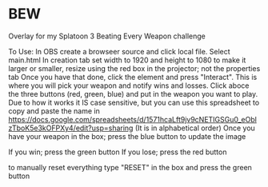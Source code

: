 # BEW
Overlay for my Splatoon 3 Beating Every Weapon challenge

To Use:
In OBS create a browseer source and click local file. Select main.html
In creation tab set width to 1920 and height to 1080
to make it larger or smaller, resize using the red box in the projector; not the properties tab
Once you have that done, click the element and press "Interact". This is where you will pick your weapon and notify wins and losses.
Click aboce the three buttons (red, green, blue) and put in the weapon you want to play. Due to how it works it IS case sensitive, but you can use this spreadsheet to copy and paste the name in
https://docs.google.com/spreadsheets/d/1571hcaLft9jv9cNETIGSGu0_eOblzTboK5e3kOFPXy4/edit?usp=sharing (It is in alphabetical order)
Once you have your weapon in the box; press the blue button to update the image

If you win; press the green button
If you lose; press the red button

to manually reset everything type "RESET" in the box and press the green button
